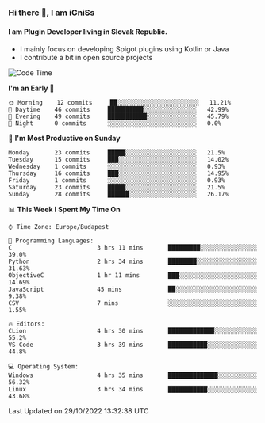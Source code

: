 ### Hi there 👋, I am iGniSs

#### I am Plugin Developer living in Slovak Republic.
- I mainly focus on developing Spigot plugins using Kotlin or Java
- I contribute a bit in open source projects

<!--START_SECTION:waka-->
![Code Time](http://img.shields.io/badge/Code%20Time-943%20hrs%2038%20mins-blue)

**I'm an Early 🐤** 

```text
🌞 Morning    12 commits     ██░░░░░░░░░░░░░░░░░░░░░░░   11.21% 
🌆 Daytime    46 commits     ██████████░░░░░░░░░░░░░░░   42.99% 
🌃 Evening    49 commits     ███████████░░░░░░░░░░░░░░   45.79% 
🌙 Night      0 commits      ░░░░░░░░░░░░░░░░░░░░░░░░░   0.0%

```
📅 **I'm Most Productive on Sunday** 

```text
Monday       23 commits     █████░░░░░░░░░░░░░░░░░░░░   21.5% 
Tuesday      15 commits     ███░░░░░░░░░░░░░░░░░░░░░░   14.02% 
Wednesday    1 commits      ░░░░░░░░░░░░░░░░░░░░░░░░░   0.93% 
Thursday     16 commits     ███░░░░░░░░░░░░░░░░░░░░░░   14.95% 
Friday       1 commits      ░░░░░░░░░░░░░░░░░░░░░░░░░   0.93% 
Saturday     23 commits     █████░░░░░░░░░░░░░░░░░░░░   21.5% 
Sunday       28 commits     ██████░░░░░░░░░░░░░░░░░░░   26.17%

```


📊 **This Week I Spent My Time On** 

```text
⌚︎ Time Zone: Europe/Budapest

💬 Programming Languages: 
C                        3 hrs 11 mins       █████████░░░░░░░░░░░░░░░░   39.0% 
Python                   2 hrs 34 mins       ████████░░░░░░░░░░░░░░░░░   31.63% 
ObjectiveC               1 hr 11 mins        ███░░░░░░░░░░░░░░░░░░░░░░   14.69% 
JavaScript               45 mins             ██░░░░░░░░░░░░░░░░░░░░░░░   9.38% 
CSV                      7 mins              ░░░░░░░░░░░░░░░░░░░░░░░░░   1.55%

🔥 Editors: 
CLion                    4 hrs 30 mins       █████████████░░░░░░░░░░░░   55.2% 
VS Code                  3 hrs 39 mins       ███████████░░░░░░░░░░░░░░   44.8%

💻 Operating System: 
Windows                  4 hrs 35 mins       ██████████████░░░░░░░░░░░   56.32% 
Linux                    3 hrs 34 mins       ███████████░░░░░░░░░░░░░░   43.68%

```


 Last Updated on 29/10/2022 13:32:38 UTC
<!--END_SECTION:waka-->